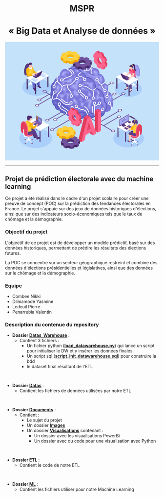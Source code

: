 
<h1 align="center"> MSPR</h1>
<h1 align="center"> « Big Data et Analyse de données » </h1>

![alt text](Documents\Images\AI.jpg)

---

## Projet de prédiction électorale avec du machine learning
Ce projet a été réalisé dans le cadre d'un projet scolaire pour créer une preuve de concept (POC) sur la prédiction des tendances électorales en France. Le projet s'appuie sur des jeux de données historiques d'élections, ainsi que sur des indicateurs socio-économiques tels que le taux de chômage et la démographie.

### Objectif du projet

L'objectif de ce projet est de développer un modèle prédictif, basé sur des données historiques, permettant de prédire les résultats des élections futures. 

La POC se concentre sur un secteur géographique restreint et combine des données d'élections présidentielles et législatives, ainsi que des données sur le chômage et la démographie.

### Equipe 

- Combee Nikki
- Dilmamode Yasmine
- Ledeuil Pierre
- Penarrubia Valentin

### Description du contenue du repository

- **Dossier [Datas_Warehouse](Datas_Warehouse/)** :
    - Contient 3 fichiers : 
        - Un fichier python (**[load_datawarehouse.py](Data_Warehouse\load_datawarehouse.py)**) qui lance un script pour initialiser le DW et y insérer les données finales
        - Un script sql (**[script_init_datawarehouse.sql](Data_Warehouse\script_init_datawarehouse.sql)**) pour construire la bdd
        - le dataset final résultant de l'ETL

<br>

- **Dossier [Datas](Datas/)** :
    - Contient les fichiers de données utilisées par notre ETL

<br>

- **Dossier [Documents](Documents/)** :
    - Contient : 
        - Le sujet du projet
        - Un dossier **[Images](Images/)**      
        - Un dossier **[Visualisations](Visualisations/)** contenant : 
            - Un dossier avec les visualisations PowerBi
            - Un dossier avec du code pour une visualisation avec Python

<br>

- **Dossier [ETL](ETL/)** :
    - Contient le code de notre ETL 

<br>

- **Dossier [ML](ML/)** :
    - Contient les fichiers utiliser pour notre Machine Learning